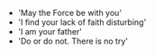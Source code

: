 - 'May the Force be with you'
- 'I find your lack of faith disturbing'
- 'I am your father'
- 'Do or do not. There is no try'
